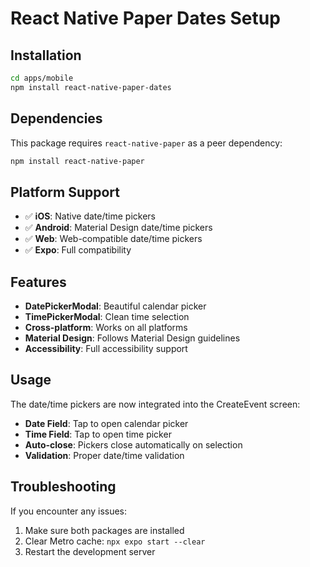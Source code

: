 # React Native Paper Dates Setup

## Installation

```bash
cd apps/mobile
npm install react-native-paper-dates
```

## Dependencies

This package requires `react-native-paper` as a peer dependency:

```bash
npm install react-native-paper
```

## Platform Support

- ✅ **iOS**: Native date/time pickers
- ✅ **Android**: Material Design date/time pickers  
- ✅ **Web**: Web-compatible date/time pickers
- ✅ **Expo**: Full compatibility

## Features

- **DatePickerModal**: Beautiful calendar picker
- **TimePickerModal**: Clean time selection
- **Cross-platform**: Works on all platforms
- **Material Design**: Follows Material Design guidelines
- **Accessibility**: Full accessibility support

## Usage

The date/time pickers are now integrated into the CreateEvent screen:

- **Date Field**: Tap to open calendar picker
- **Time Field**: Tap to open time picker
- **Auto-close**: Pickers close automatically on selection
- **Validation**: Proper date/time validation

## Troubleshooting

If you encounter any issues:

1. Make sure both packages are installed
2. Clear Metro cache: `npx expo start --clear`
3. Restart the development server
